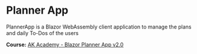 # Planner App
PlannerApp is a Blazor WebAssembly client application to manage the plans and daily To-Dos of the users

**Course:** [AK Academy - Blazor Planner App v2.0](https://www.youtube.com/playlist?list=PLFJQnCcZXWjsYlljYtU0oKTnJDcrLGgM2)
